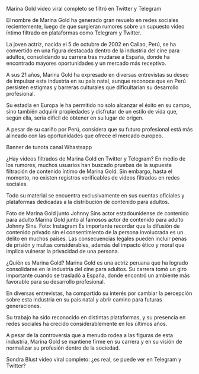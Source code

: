 Marina Gold video viral completo se filtró en Twitter y Telegram

El nombre de Marina Gold ha generado gran revuelo en redes sociales recientemente, luego de que surgieran rumores sobre un supuesto video íntimo filtrado en plataformas como Telegram y Twitter.

La joven actriz, nacida el 5 de octubre de 2002 en Callao, Perú, se ha convertido en una figura destacada dentro de la industria del cine para adultos, consolidando su carrera tras mudarse a España, donde ha encontrado mayores oportunidades y un mercado más receptivo.

A sus 21 años, Marina Gold ha expresado en diversas entrevistas su deseo de impulsar esta industria en su país natal, aunque reconoce que en Perú persisten estigmas y barreras culturales que dificultarían su desarrollo profesional.


Su estadía en Europa le ha permitido no solo alcanzar el éxito en su campo, sino también adquirir propiedades y disfrutar de un estilo de vida que, según ella, sería difícil de obtener en su lugar de origen.

A pesar de su cariño por Perú, considera que su futuro profesional está más alineado con las oportunidades que ofrece el mercado europeo.

Banner de tunota canal Whastsapp

¿Hay videos filtrados de Marina Gold en Twitter y Telegram?
En medio de los rumores, muchos usuarios han buscado pruebas de la supuesta filtración de contenido íntimo de Marina Gold. Sin embargo, hasta el momento, no existen registros verificables de videos filtrados en redes sociales.

Todo su material se encuentra exclusivamente en sus cuentas oficiales y plataformas dedicadas a la distribución de contenido para adultos.

Foto de Marina Gold junto Johnny Sins actor estadounidense de contenido para adulto 
Marina Gold junto al famosos actor de contenido para adulto Johnny Sins. Foto: Instagram
Es importante recordar que la difusión de contenido privado sin el consentimiento de la persona involucrada es un delito en muchos países. Las consecuencias legales pueden incluir penas de prisión y multas considerables, además del impacto ético y moral que implica vulnerar la privacidad de una persona.

¿Quién es Marina Gold?
Marina Gold es una actriz peruana que ha logrado consolidarse en la industria del cine para adultos. Su carrera tomó un giro importante cuando se trasladó a España, donde encontró un ambiente más favorable para su desarrollo profesional.

En diversas entrevistas, ha compartido su interés por cambiar la percepción sobre esta industria en su país natal y abrir camino para futuras generaciones.


Su trabajo ha sido reconocido en distintas plataformas, y su presencia en redes sociales ha crecido considerablemente en los últimos años.

A pesar de la controversia que a menudo rodea a las figuras de esta industria, Marina Gold se mantiene firme en su carrera y en su visión de normalizar su profesión dentro de la sociedad.

Sondra Blust video viral completo: ¿es real, se puede ver en Telegram y Twitter?
